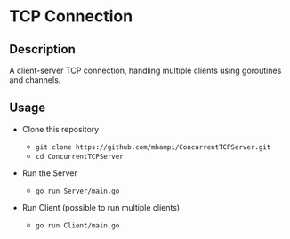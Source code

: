 # TCP Connection

## Description
A client-server TCP connection, handling multiple clients using goroutines and channels.

## Usage
- Clone this repository
  - ```git clone https://github.com/mbampi/ConcurrentTCPServer.git``` 
  - `cd ConcurrentTCPServer`
  
- Run the Server
  - `go run Server/main.go` 
  
- Run Client (possible to run multiple clients)
  - `go run Client/main.go` 